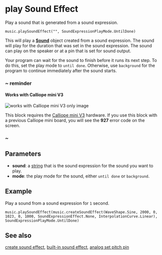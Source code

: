 # play Sound Effect

Play a sound that is generated from a sound expression.

```sig
music.playSoundEffect("", SoundExpressionPlayMode.UntilDone)
```

This will play a **[Sound](/types/sound)** object created from a sound expression. The sound will play for the duration that was set in the sound expression. The sound can play on the speaker or at a pin that is set for sound output.

Your program can wait for the sound to finish before it runs its next step. To do this, set the play mode to `until done`. Otherwise, use `background` for the program to continue immediately after the sound starts.

### ~ reminder

#### Works with Calliope mini V3

![works with Calliope mini V3 only image](/static/v2/v2-only.png)

This block requires the [Calliope mini V3](/device/v2) hardware. If you use this block with a previous Calliope mini board, you will see the **927** error code on the screen.

### ~

## Parameters

* **sound**: a [string](/types/string) that is the sound expression for the sound you want to play.
* **mode**: the play mode for the sound, either `until done` or `background`.

## Example

Play a sound from a sound expression for `1` second.

```blocks
music.playSoundEffect(music.createSoundEffect(WaveShape.Sine, 2000, 0, 1023, 0, 1000, SoundExpressionEffect.None, InterpolationCurve.Linear), SoundExpressionPlayMode.UntilDone)
```

## See also

[create sound effect](/reference/music/create-sound-effect),
[built-in sound effect](/reference/music/builtin-sound-effect),
[analog set pitch pin](/reference/pins/analog-set-pitch-pin)
